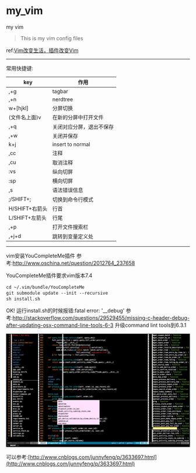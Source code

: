 # my_vim
my vim
> This is my vim config files

ref:[Vim改变生活，插件改变Vim](http://fancyseeker.com/?p=592)

----

常用快捷键:

key|作用
----|-----
,+g						|tagbar
,+n						|nerdtree
w+[hjkl]				|分屏切换
(文件名上面)v				|在新的分屏中打开文件
,+q						|关闭对应分屏，退出不保存
,+w						|关闭并保存
k+j						|insert to normal
,cc						|注释
,cu						|取消注释
:vs						|纵向切屏
:sp						|横向切屏
,s						|语法错误信息
;/SHIFT+;				|切换到命令行模式
H/SHIFT+右箭头 			|行首
L/SHIFT+左箭头			|行尾	
,+p                     |打开文件搜索栏
,+j+d                   |跳转到变量定义处

----

vim安装YouCompleteMe插件
参考:http://www.oschina.net/question/2012764_237658

YouCompleteMe插件要求vim版本7.4

```
cd ~/.vim/bundle/YouCompleteMe
git submodule update --init --recursive
sh install.sh
```
OK!
运行install.sh的时候报错:fatal error: '__debug'
参考:http://stackoverflow.com/questions/29529455/missing-c-header-debug-after-updating-osx-command-line-tools-6-3
升级command lint tools到6.3.1

![screen](screen.png)

可以参考:[http://www.cnblogs.com/junnyfeng/p/3633697.html](http://www.cnblogs.com/junnyfeng/p/3633697.html)
